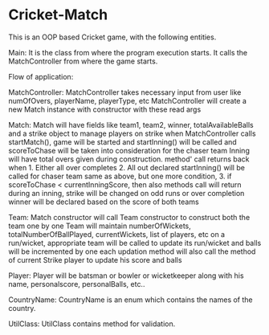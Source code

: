 # Cricket-Match
This is an OOP based Cricket game, with the following entities.

Main: It is the class from where the  program execution starts. It calls the MatchController from where the game starts.

Flow of application:

MatchController:
MatchController takes necessary input from user like  numOfOvers, playerName, playerType, etc
MatchController will create a new Match instance with constructor with these read args


Match:
Match will have fields like team1, team2, winner, totalAvailableBalls and a strike object to manage players on strike
when MatchController calls startMatch(), game will be started and 
startInning() will be called and scoreToChase will be taken into consideration for the chaser team
Inning will have total overs given during construction. method' call returns back when 1. Either all over completes 2. All out declared
startInning() will be called for chaser team
same as above, but one more condition, 3. if scoreToChase < currentInningScore, then also methods call will return
during an inning, strike will be changed on odd runs or over completion
winner will be declared based on the score of both teams


Team:
Match constructor will call Team constructor to construct both the team one by one
Team will maintain numberOfWickets, totalNumberOfBallPlayed, currentWickets, list of players, etc
on a run/wicket, appropriate team will be called to update its run/wicket and balls will be incremented by one
each updation method will also call the method of current Strike player to update his score and balls


Player:
Player will be batsman or bowler or wicketkeeper along with his name, personalscore, personalBalls, etc..


CountryName:
CountryName is an enum which contains the names of the country.


UtilClass:
UtilClass contains method for validation. 
